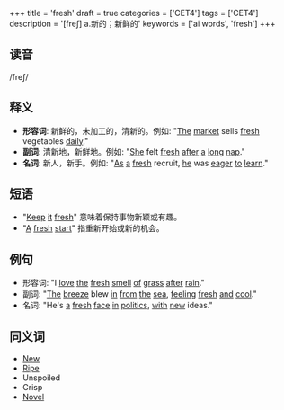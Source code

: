 +++
title = 'fresh'
draft = true
categories = ['CET4']
tags = ['CET4']
description = '[fre∫] a.新的；新鲜的'
keywords = ['ai words', 'fresh']
+++

## 读音
/freʃ/

## 释义
- **形容词**: 新鲜的，未加工的，清新的。例如: "[The](/zh/post/the/) [market](/zh/post/market/) sells [fresh](/zh/post/fresh/) vegetables [daily](/zh/post/daily/)."
- **副词**: 清新地，新鲜地。例如: "[She](/zh/post/she/) felt [fresh](/zh/post/fresh/) [after](/zh/post/after/) [a](/zh/post/a/) [long](/zh/post/long/) [nap](/zh/post/nap/)."
- **名词**: 新人，新手。例如: "[As](/zh/post/as/) [a](/zh/post/a/) [fresh](/zh/post/fresh/) recruit, [he](/zh/post/he/) was [eager](/zh/post/eager/) [to](/zh/post/to/) [learn](/zh/post/learn/)."

## 短语
- "[Keep](/zh/post/keep/) [it](/zh/post/it/) [fresh](/zh/post/fresh/)" 意味着保持事物新颖或有趣。
- "[A](/zh/post/a/) [fresh](/zh/post/fresh/) [start](/zh/post/start/)" 指重新开始或新的机会。

## 例句
- 形容词: "I [love](/zh/post/love/) [the](/zh/post/the/) [fresh](/zh/post/fresh/) [smell](/zh/post/smell/) [of](/zh/post/of/) [grass](/zh/post/grass/) [after](/zh/post/after/) [rain](/zh/post/rain/)."
- 副词: "[The](/zh/post/the/) [breeze](/zh/post/breeze/) blew [in](/zh/post/in/) [from](/zh/post/from/) [the](/zh/post/the/) [sea](/zh/post/sea/), [feeling](/zh/post/feeling/) [fresh](/zh/post/fresh/) [and](/zh/post/and/) [cool](/zh/post/cool/)."
- 名词: "He's [a](/zh/post/a/) [fresh](/zh/post/fresh/) [face](/zh/post/face/) [in](/zh/post/in/) [politics](/zh/post/politics/), [with](/zh/post/with/) [new](/zh/post/new/) ideas."

## 同义词
- [New](/zh/post/new/)
- [Ripe](/zh/post/ripe/)
- Unspoiled
- Crisp
- [Novel](/zh/post/novel/)
